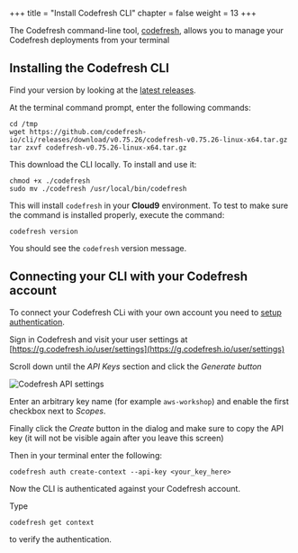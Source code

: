 +++
title = "Install Codefresh CLI"
chapter = false
weight = 13
+++

The Codefresh command-line tool, [codefresh](https://codefresh-io.github.io/cli/), allows you to manage your Codefresh deployments from your terminal

## Installing the Codefresh CLI

Find your version by looking at the [latest releases](https://codefresh-io.github.io/cli/installation/download/).


At the terminal command prompt, enter the following commands:

```
cd /tmp
wget https://github.com/codefresh-io/cli/releases/download/v0.75.26/codefresh-v0.75.26-linux-x64.tar.gz
tar zxvf codefresh-v0.75.26-linux-x64.tar.gz
```

This download the CLI locally. To install and use it:

```
chmod +x ./codefresh
sudo mv ./codefresh /usr/local/bin/codefresh
```

This will install `codefresh` in your **Cloud9** environment. To test to make sure the command is installed properly, execute the command:

```
codefresh version 
```

You should see the `codefresh` version message.

## Connecting your CLI with your Codefresh account

To connect your Codefresh CLi with your own account you need to [setup 
authentication](https://codefresh.io/docs/docs/integrations/codefresh-api/#authentication-instructions).

Sign in Codefresh and visit your user settings at [https://g.codefresh.io/user/settings](https://g.codefresh.io/user/settings)

Scroll down until the *API Keys* section and click the *Generate button*

![Codefresh API settings](/images/prerequisites/api-token.png)

Enter an arbitrary key name (for example `aws-workshop`) and enable
the first checkbox next to *Scopes*.

Finally click the *Create* button in the dialog and make sure to copy the API key (it will not be visible again after you leave this screen)

Then in your terminal enter the following:

```
codefresh auth create-context --api-key <your_key_here>
```

Now the CLI is authenticated against your Codefresh account. 

Type 

```
codefresh get context
```

to verify the authentication.


